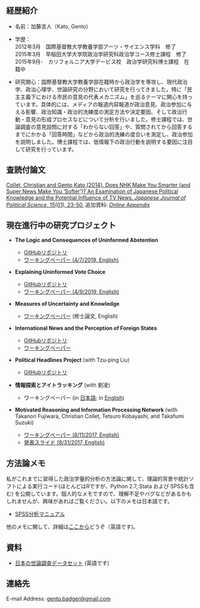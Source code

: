 ## 経歴紹介

 * 名前：加藤言人（Kato, Gento）

 * 学歴：<br>
   2012年3月　国際基督教大学教養学部アーツ・サイエンス学科　修了 <br>
   2015年3月　早稲田大学大学院政治学研究科政治学コース修士課程　修了 <br>
   2015年9月-　カリフォルニア大学デービス校　政治学研究科博士課程　在籍中

  * 研究関心：国際基督教大学教養学部在籍時から政治学を専攻し、現代政治学、政治心理学、世論研究の分野において研究を行ってきました。特に「民主主義下における市民の意見の代表メカニズム」を巡るテーマに関心を持っています。具体的には、メディアの報道内容報道が政治意見、政治参加に与える影響、政治知識・政治的洗練度の測定方法や決定要因、そして政治行動・意見の形成プロセスなどについて分析を行いました。修士課程では、世論調査の意見設問に対する「わからない回答」や、質問されてから回答するまでにかかる「回答時間」などから政治的洗練の度合いを測定し、政治参加を説明しました。博士課程では、低情報下の政治行動を説明する要因に注目して研究を行っています。

## 査読付論文

<a href="http://journals.cambridge.org/action/displayAbstract?fromPage=online&aid=9161950&fileId=S1468109913000339" target="_blank">Collet, Christian and Gento Kato (2014). Does NHK Make You Smarter (and Super News Make You ‘Softer’)? An Examination of Japanese Political Knowledge and the Potential Influence of TV News. <em>Japanese Journal of Political Science</em>, 15(01), 23-50.</a> 追加資料: <a href="https://github.com/gentok/gentok.github.io/raw/master/files/Appendix-Collet-Kato-2014.pdf" target="_blank"> *Online Appendix*</a>

## 現在進行中の研究プロジェクト

 * **The Logic and Consequences of Uninformed Abstention**
   * <a href="https://github.com/gentok/UninformedModel" target="_blank">GitHubリポジトリ</a> 
   * <a href="https://github.com/gentok/UninformedModel/raw/master/Kato2018thlo_main.pdf" target="_blank">ワーキングペーパー (4/7/2019, English)</a>


 * **Explaining Uninformed Vote Choice**
   * <a href="https://github.com/gentok/UninformedChoice" target="_blank">GitHubリポジトリ</a> 
   * <a href="https://github.com/gentok/UninformedModel/raw/master/Kato2018thlo_main.pdf" target="_blank">ワーキングペーパー (4/9/2019, English)</a>


 * **Measures of Uncertainty and Knowledge**
   * <a href="https://github.com/gentok/gentok.github.io/raw/master/files/Kato2014pawi_150301_Final_fixed.pdf" target="_blank">ワーキングペーパー</a> (修士論文, English)


 * **International News and the Perception of Foreign States**
   * <a href="https://github.com/gentok/Foreign_Image_News_Project" target="_blank">GitHubリポジトリ</a>
   * <a href="https://github.com/gentok/Foreign_Image_News_Project/blob/master/papers/Kato2017inne_171105.pdf" target="_blank">ワーキングペーパー</a>


 * **Political Headlines Project** (with Tzu-ping Liu)
   * <a href="https://github.com/gentok/Political_Headlines_Project" target="_blank">GitHubリポジトリ</a>


 * **情報探索とアイトラッキング** (with 劉凌)
   * ワーキングペーパー (in <a href="https://github.com/gentok/gentok.github.io/raw/master/files/%E5%8A%89%E3%83%BB%E5%8A%A0%E8%97%A4%EF%BC%882015%EF%BC%89150228final.pdf" target="_blank">日本語</a>; in <a href="https://github.com/gentok/gentok.github.io/raw/master/files/Kato2016dovo_160609.pdf" target="_blank">English</a>) <br>


 * **Motivated Reasoning and Information Processing Network** (with Takanori Fujiwara, Christian Collet, Tetsuro Kobayashi, and Takafumi Suzuki)
   *  <a href="https://github.com/gentok/gentok.github.io/raw/master/files/Motivation_and_InfoNet_170811_apsaFinal.pdf" target="_blank">ワーキングペーパー (8/11/2017, English)</a>
   *  <a href="https://github.com/gentok/gentok.github.io/raw/master/files/Motivation_and_InfoNet_PT170831handout.pdf" target="_blank">発表スライド (8/31/2017, English)</a>

## 方法論メモ

私がこれまでに習得した政治学量的分析の方法論に関して、理論的背景や統計ソフトによる実行コード(ほとんどはRですが、Python 2.7, Stata および SPSSも含む) を公開しています。個人的なメモですので、理解不足やバグなどがあるかもしれませんが、興味があればご覧ください。以下のメモは日本語です。
 * [SPSS分析マニュアル](https://github.com/gentok/Method_Notes/raw/master/notebooks/SPSS%20Manual%20141015.pdf)

他のメモに関して、詳細は[ここから](https://github.com/gentok/Method_Notes)どうぞ（英語です)。

## 資料

 * [日本の世論調査データセット](https://gentok.github.io/datasets.html) (英語です)

## 連絡先

E-mail Address: gento.badger@gmail.com

